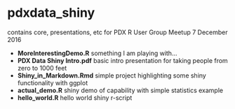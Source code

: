 # pdxdata_shiny

contains core, presentations, etc for PDX R User Group Meetup 7 December 2016

* __MoreInterestingDemo.R__	something I am playing with...    
* __PDX Data Shiny Intro.pdf__ basic intro presentation for taking people from zero to 1000 feet     
* __Shiny_in_Markdown.Rmd__	 simple project highlighting some shiny functionality with ggplot   
* __actual_demo.R__ shiny demo of capability with simple statistics example   
* __hello_world.R__  hello world shiny r-script      





